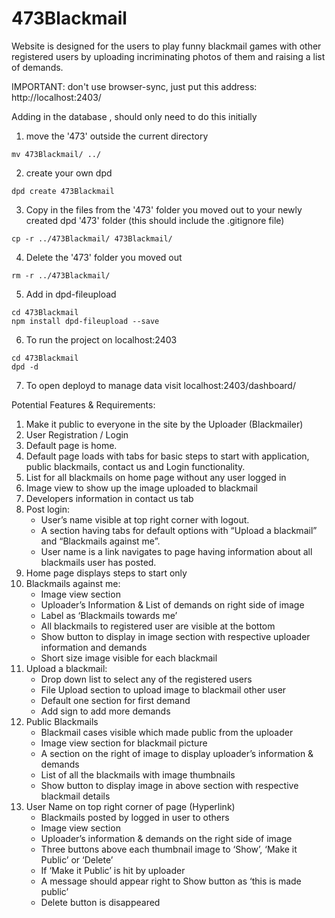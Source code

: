 # 473Blackmail
Website is designed for the users to play funny blackmail games with other registered users by uploading incriminating photos of them and raising a list of demands.


IMPORTANT: don't use browser-sync, just put this address: http://localhost:2403/

Adding in the database , should only need to do this initially

1. move the '473' outside the current directory
```
mv 473Blackmail/ ../
```

2. create your own dpd
```
dpd create 473Blackmail
```

3. Copy in the files from the '473' folder you moved out to your newly created dpd '473' folder (this should include the .gitignore file)
```
cp -r ../473Blackmail/ 473Blackmail/
```

4. Delete the '473' folder you moved out
```
rm -r ../473Blackmail/
```

5. Add in dpd-fileupload
```
cd 473Blackmail
npm install dpd-fileupload --save
```
6. To run the project on localhost:2403
```
cd 473Blackmail
dpd -d
```

7. To open deployd to manage data visit localhost:2403/dashboard/



Potential Features & Requirements:
1. Make it public to everyone in the site by the Uploader (Blackmailer)
2. User Registration / Login
3. Default page is home.
4. Default page loads with tabs for basic steps to start with application, public blackmails, contact us and Login functionality.
5. List for all blackmails on home page without any user logged in
6. Image view to show up the image uploaded to blackmail
7. Developers information in contact us tab
8. Post login:
      * User’s name visible at top right corner with logout.
      * A section having tabs for default options with “Upload a blackmail” and “Blackmails against me”.
      * User name is a link navigates to page having information about all blackmails user has posted.
9. Home page displays steps to start only
10. Blackmails against me:
      * Image view section
      * Uploader’s Information & List of demands on right side of image
      * Label as ‘Blackmails towards me’
      * All blackmails to registered user are visible at the bottom
      * Show button to display in image section with respective uploader information and demands
      * Short size image visible for each blackmail
11. Upload a blackmail:
      * Drop down list to select any of the registered users
      * File Upload section to upload image to blackmail other user
      * Default one section for first demand
      * Add sign to add more demands
12. Public Blackmails
      * Blackmail cases visible which made public from the uploader
      * Image view section for blackmail picture
      * A section on the right of image to display uploader’s information & demands
      * List of all the blackmails with image thumbnails
      * Show button to display image in above section with respective blackmail details
13. User Name on top right corner of page (Hyperlink)
      * Blackmails posted by logged in user to others
      * Image view section
      * Uploader’s information & demands on the right side of image
      * Three buttons above each thumbnail image to ‘Show’, ‘Make it Public’ or ‘Delete’
      * If ‘Make it Public’ is hit by uploader
      * A message should appear right to Show button as ‘this is made public’
      * Delete button is disappeared
